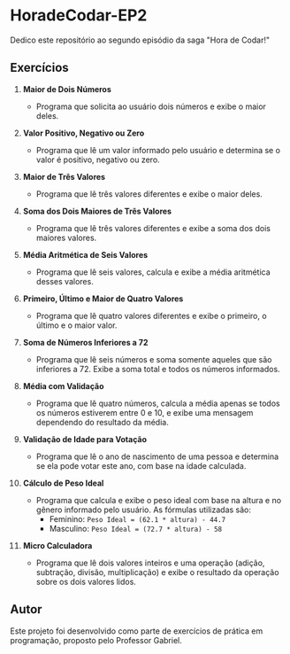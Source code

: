 # HoradeCodar-EP2
Dedico este repositório ao segundo episódio da saga "Hora de Codar!"

## Exercícios

1. **Maior de Dois Números**
   - Programa que solicita ao usuário dois números e exibe o maior deles.

2. **Valor Positivo, Negativo ou Zero**
   - Programa que lê um valor informado pelo usuário e determina se o valor é positivo, negativo ou zero.

3. **Maior de Três Valores**
   - Programa que lê três valores diferentes e exibe o maior deles.

4. **Soma dos Dois Maiores de Três Valores**
   - Programa que lê três valores diferentes e exibe a soma dos dois maiores valores.

5. **Média Aritmética de Seis Valores**
   - Programa que lê seis valores, calcula e exibe a média aritmética desses valores.

6. **Primeiro, Último e Maior de Quatro Valores**
   - Programa que lê quatro valores diferentes e exibe o primeiro, o último e o maior valor.

7. **Soma de Números Inferiores a 72**
   - Programa que lê seis números e soma somente aqueles que são inferiores a 72. Exibe a soma total e todos os números informados.

8. **Média com Validação**
   - Programa que lê quatro números, calcula a média apenas se todos os números estiverem entre 0 e 10, e exibe uma mensagem dependendo do resultado da média.

9. **Validação de Idade para Votação**
   - Programa que lê o ano de nascimento de uma pessoa e determina se ela pode votar este ano, com base na idade calculada.

10. **Cálculo de Peso Ideal**
    - Programa que calcula e exibe o peso ideal com base na altura e no gênero informado pelo usuário. As fórmulas utilizadas são:
      - Feminino: `Peso Ideal = (62.1 * altura) - 44.7`
      - Masculino: `Peso Ideal = (72.7 * altura) - 58`

11. **Micro Calculadora**
    - Programa que lê dois valores inteiros e uma operação (adição, subtração, divisão, multiplicação) e exibe o resultado da operação sobre os dois valores lidos.

## Autor
Este projeto foi desenvolvido como parte de exercícios de prática em programação, proposto pelo Professor Gabriel.
